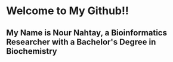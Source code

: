 # **Welcome to My Github!!**
## My Name is Nour Nahtay, a Bioinformatics Researcher with a Bachelor's Degree in Biochemistry
